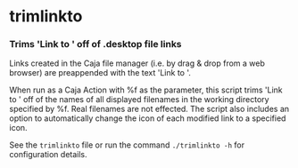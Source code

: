 # trimlinkto
### Trims 'Link to ' off of .desktop file links

Links created in the Caja file manager (i.e. by drag & drop from a web browser)
are preappended with the text 'Link to '.

When run as a Caja Action with %f as the parameter, this script trims 'Link to ' off of the names of all displayed filenames in the working directory specified by %f. Real filenames are not effected. The script also includes an option to automatically change the icon of each modified link to a specified icon.

See the `trimlinkto` file or run the command `./trimlinkto -h` for configuration details.
